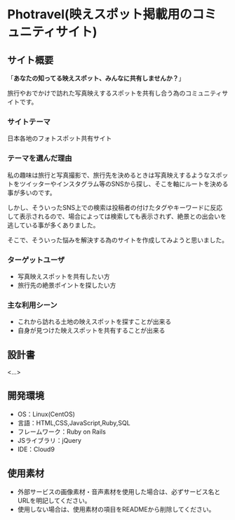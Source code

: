 # Photravel(映えスポット掲載用のコミュニティサイト)
## サイト概要
「**あなたの知ってる映えスポット、みんなに共有しませんか？**」 
   
旅行やおでかけで訪れた写真映えするスポットを共有し合う為のコミュニティサイトです。


### サイトテーマ
日本各地のフォトスポット共有サイト



### テーマを選んだ理由  
私の趣味は旅行と写真撮影で、旅行先を決めるときは写真映えするようなスポットをツイッターやインスタグラム等のSNSから探し、そこを軸にルートを決める事が多いのです。  

しかし、そういったSNS上での検索は投稿者の付けたタグやキーワードに反応して表示されるので、場合によっては検索しても表示されず、絶景との出会いを逃している事が多くありました。

そこで、そういった悩みを解決する為のサイトを作成してみようと思いました。    


### ターゲットユーザ
- 写真映えスポットを共有したい方
- 旅行先の絶景ポイントを探したい方


### 主な利用シーン
- これから訪れる土地の映えスポットを探すことが出来る
- 自身が見つけた映えスポットを共有することが出来る

## 設計書
<...>

## 開発環境
- OS：Linux(CentOS)
- 言語：HTML,CSS,JavaScript,Ruby,SQL
- フレームワーク：Ruby on Rails
- JSライブラリ：jQuery
- IDE：Cloud9

## 使用素材
- 外部サービスの画像素材・音声素材を使用した場合は、必ずサービス名とURLを明記してください。
- 使用しない場合は、使用素材の項目をREADMEから削除してください。
